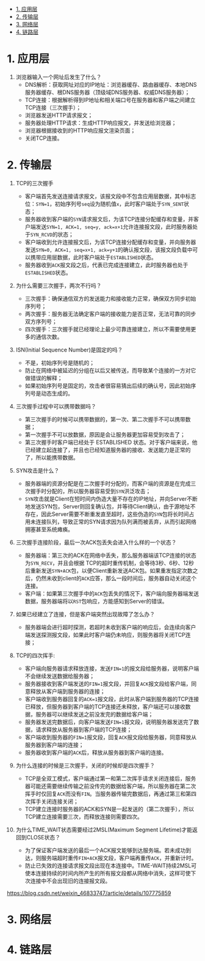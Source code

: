- [1. 应用层](#1-应用层)
- [2. 传输层](#2-传输层)
- [3. 网络层](#3-网络层)
- [4. 链路层](#4-链路层)

# 1. 应用层

1. 浏览器输入一个网址后发生了什么？
   - DNS解析：获取网址对应的IP地址：浏览器缓存、路由器缓存、本地DNS服务器缓存、根DNS服务器（顶级域DNS服务器、权威DNS服务器）；
   - TCP连接：根据解析得到IP地址和相关端口号在服务器和客户端之间建立TCP连接（三次握手）；
   - 浏览器发送HTTP请求报文；
   - 服务器处理HTTP请求：生成HTTP响应报文，并发送给浏览器；
   - 浏览器根据接收到的HTTP响应报文渲染页面；
   - 关闭TCP连接。

# 2. 传输层

1. TCP的三次握手
   - 客户端首先发送连接请求报文，该报文段中不包含应用层数据，其中标志位：`SYN=1`，初始序列号`seq`设为随机值`x`，此时客户端处于`SYN_SENT`状态；
   - 服务器收到客户端的`SYN`请求报文后，为该TCP连接分配缓存和变量，并客户端发送`SYN=1, ACK=1, seq=y, ack=x+1`允许连接报文段，此时服务器处于`SYN_RCVD`的状态；
   - 客户端收到允许连接报文后，为该TCP连接分配缓存和变量，并向服务器发送`SYN=0, ACK=1, seq=x+1, ack=y+1`的确认报文段，该报文段负载中可以携带应用层数据，此时客户端处于`ESTABLISHED`状态。
   - 服务器收到`ACK`报文段之后，代表已完成连接建立，此时服务器也处于`ESTABLISHED`状态。

2. 为什么需要三次握手，两次不行吗？
   - 三次握手：确保通信双方的发送能力和接收能力正常，确保双方同步初始序列号；
   - 两次握手：服务器无法确定客户端的接收能力是否正常，无法可靠的同步双方序列号；
   - 四次握手：三次握手就已经理论上最少可靠连接建立，所以不需要使用更多的通信次数。

3. ISN(Initial Sequence Number)是固定的吗？
   - 不是，初始序列号是随机的；
   - 防止在网络中被延迟的分组在以后又被传送，而导致某个连接的一方对它做错误的解释；
   - 如果初始序列号是固定的，攻击者很容易猜出后续的确认号，因此初始序列号是动态生成的。

4. 三次握手过程中可以携带数据吗？
   - 第三次握手的时候可以携带数据的，第一次、第二次握手不可以携带数据；
   - 第一次握手不可以放数据，原因是会让服务器更加容易受到攻击了；
   - 第三次握手时客户端已经处于 ESTABLISHED 状态。对于客户端来说，他已经建立起连接了，并且也已经知道服务器的接收、发送能力是正常的了，所以能携带数据。

5. SYN攻击是什么？
   - 服务器端的资源分配是在二次握手时分配的，而客户端的资源是在完成三次握手时分配的，所以服务器容易受到`SYN`洪泛攻击；
   - `SYN`攻击就是Client在短时间内伪造大量不存在的IP地址，并向Server不断地发送SYN包，Server则回复确认包，并等待Client确认，由于源地址不存在，因此Server需要不断重发直至超时，这些伪造的`SYN`包将长时间占用未连接队列，导致正常的SYN请求因为队列满而被丢弃，从而引起网络拥塞甚至系统瘫痪。

6. 三次握手连接阶段，最后一次ACK包丢失会进入什么样的一个状态？
   - 服务器端：第三次的ACK在网络中丢失，那么服务器端该TCP连接的状态为`SYN_RECV`，并且会根据 TCP的超时重传机制，会等待3秒、6秒、12秒后重新发送`SYN+ACK`包，以便Client重新发送ACK包。如果重发指定次数之后，仍然未收到client的`ACK`应答，那么一段时间后，服务器自动关闭这个连接。
   - 客户端：如果第三次握手中的`ACK`包丢失的情况下，客户端向服务器端发送数据，服务器端将以`RST`包响应，方能感知到Server的错误。

7. 如果已经建立了连接，但是客户端突然出现故障了怎么办？
   - 服务器端会进行超时探测，若超时未收到客户端的响应后，会连续向客户端发送探测报文段，如果此时客户端仍未响应，则服务器将关闭TCP连接；

8. TCP的四次挥手:
   - 客户端向服务器请求释放连接，发送`FIN=1`的报文段给服务器，说明客户端不会继续发送数据给服务器；
   - 服务器接收到客户端发送的`FIN=1`报文段，并回复`ACK`报文段给客户端，同意释放从客户端到服务器的连接；
   - 客户端收到服务器回复的`ACK=1`报文段，此时从客户端到服务器的TCP连接已释放，但服务器到客户端的TCP连接还未释放，客户端还可以接收数据，服务器可以继续发送之前没发完的数据给客户端；
   - 服务器发送完数据后，向客户端发送`FIN=1`报文段，说明服务器发送完了数据，请求释放从服务器到客户端的TCP连接；
   - 客户端收到服务器的`FIN=1`报文段，回复`ACK`报文段给服务器，同意释放从服务器到客户端的连接；
   - 服务器收到客户端的`ACK`后，释放从服务器到客户端的连接。

9. 为什么连接的时候是三次握手，关闭的时候却是四次握手？
    - TCP是全双工模式，客户端通过第一和第二次挥手请求关闭连接后，服务器可能还需要继续传输之前没传完的数据给客户端，所以服务器在第二次挥手时仅回复`ACK`而没有`FIN`。当服务器传输完数据后，再通过第三和第四次挥手关闭连接关闭；
    - TCP建立连接时服务器的ACK和SYN是一起发送的（第二次握手），所以TCP建立连接需要三次，而释放连接则需要四次。

10. 为什么TIME_WAIT状态需要经过2MSL(Maximum Segment Lifetime)才能返回到CLOSE状态？
    - 为了保证客户端发送的最后一个ACK报文能够到达服务端。若未成功到达，则服务端超时重传`FIN+ACK`报文段，客户端再重传`ACK`，并重新计时。
    - 防止已失效的连接请求报文段出现在本连接中。TIME-WAIT持续2MSL可使本连接持续的时间内所产生的所有报文段都从网络中消失，这样可使下次连接中不会出现旧的连接报文段。

<https://blog.csdn.net/weixin_46833747/article/details/107775859>

# 3. 网络层

# 4. 链路层
